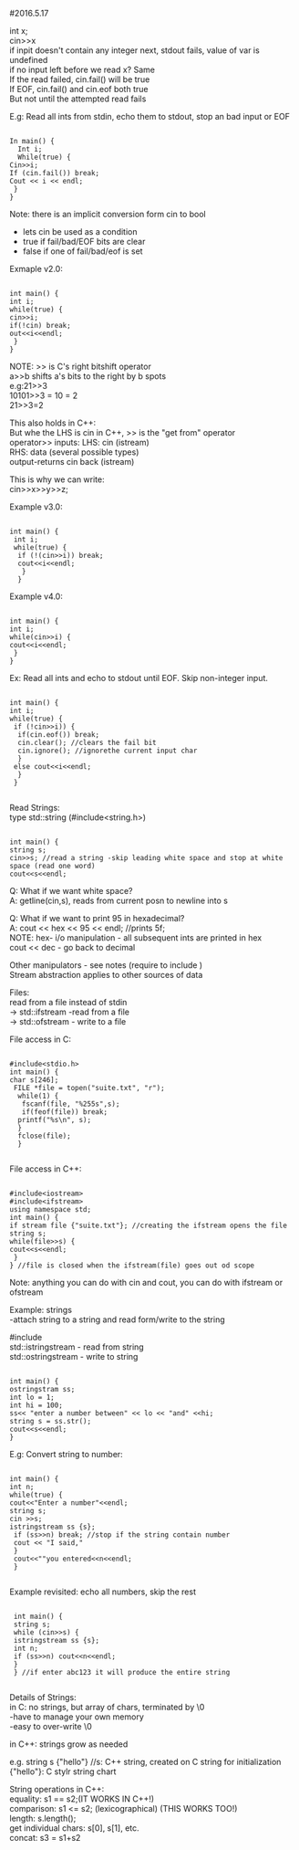 #2016.5.17

int x; </br>
cin>>x </br>
if inpit doesn't contain any integer next, stdout fails, value of var is undefined </br>
if no input left before we read x? Same </br>
If the read failed, cin.fail() will be true </br>
If EOF, cin.fail() and cin.eof both true </br>
But not until the attempted read fails </br>
 
E.g: Read all ints from stdin, echo them to stdout, stop an bad input or EOF </br>
<pre><code>
In main() { 
  Int i; 
  While(true) { 
Cin&gt;&gt;i; 
If (cin.fail()) break; 
Cout &lt;&lt; i &lt;&lt; endl; 
 } 
}
</code></pre>


Note: there is an implicit conversion form cin to bool
 - lets cin be used as a condition
 - true if fail/bad/EOF bits are clear
 - false if one of fail/bad/eof is set 

Exmaple v2.0:  
<pre><code>
int main() { 
int i;  
while(true) {  
cin&gt;&gt;i;  
if(!cin) break;  
out&lt;&lt;i&lt;&lt;endl;  
 }  
}
</code></pre>

 NOTE: >> is C's right bitshift operator  </br>
 a>>b shifts a's bits to the right by b spots  </br>
 e.g:21>>3  </br>
 10101>>3 = 10 = 2  </br>
 21>>3=2  </br>

This also holds in C++:   </br>
 But whe the LHS is cin in C++, >> is the "get from" operator  </br>
 operator>> inputs:
 LHS: cin (istream)  </br>
 RHS: data (several possible types)  </br>
 output-returns cin back (istream)  </br>

This is why we can write:  </br>
cin>>x>>y>>z;  </br>

Example v3.0: 
<pre><code>
int main() { 
 int i;
 while(true) { 
  if (!(cin&gt;&gt;i)) break; 
  cout&lt;&lt;i&lt;&lt;endl; 
   }
  } 
</code></pre>
  
Example v4.0: 
<pre><code>
int main() { 
int i; 
while(cin&gt;&gt;i) { 
cout&lt;&lt;i&lt;&lt;endl;  
 }
} 
</code></pre>

Ex: Read all ints and echo to stdout until EOF. Skip non-integer input.  
<pre><code>
int main() {  
int i;  
while(true) {  
 if (!cin&gt;&gt;i)) {  
  if(cin.eof()) break;  
  cin.clear(); //clears the fail bit  
  cin.ignore(); //ignorethe current input char  
  }  
 else cout&lt;&lt;i&lt;&lt;endl;  
  }  
 }  
 </code></pre>
 
Read Strings:  </br>
type std::string (#include<string.h>)  </br>
<pre><code>
int main() { 
string s;  
cin>>s; //read a string -skip leading white space and stop at white space (read one word)  
cout&lt;&lt;s&lt;&lt;endl; 
</code></pre>

Q: What if we want white space? </br>
A: getline(cin,s), reads from current posn to newline into s  </br>


Q: What if we want to print 95 in hexadecimal?   </br>
A: cout << hex << 95 << endl; //prints 5f;  </br>
NOTE: hex- i/o manipulation - all subsequent ints are printed in hex  </br>
cout << dec - go back to decimal  </br>

Other manipulators - see notes (require to include <iomanip>)  </br>
Stream abstraction applies to other sources of data  </br>

Files:   </br>
read from a file instead of stdin  </br>
-> std::ifstream -read from a file  </br>
-> std::ofstream - write to a file  

File access in C:  </br>
<pre><code>
#include&lt;stdio.h&gt;  
int main() { 
char s[246];  
 FILE *file = topen("suite.txt", "r");  
  while(1) {  
   fscanf(file, "%255s",s);  
   if(feof(file)) break;  
  printf("%s\n", s);  
  }  
  fclose(file);  
  }  
  </code></pre>
  
File access in C++:  
<pre><code>
#include&lt;iostream&gt; 
#include&lt;ifstream&gt; 
using namespace std;  
int main() {  
if stream file {"suite.txt"}; //creating the ifstream opens the file  
string s;  
while(file&gt;&gt;s) {  
cout&lt;&lt;s&lt;&lt;endl;  
 }   
} //file is closed when the ifstream(file) goes out od scope 
</code></pre>
Note: anything you can do with cin and cout, you can do with ifstream or ofstream  </br>

Example: strings  </br>
-attach string to a string and read form/write to the string  </br>

\#include<sstream>  </br>
std::istringstream - read from string  </br>
std::ostringstream - write to string  </br>

<pre><code>
int main() {  
ostringstram ss;  
int lo = 1;  
int hi = 100; 
ss&lt;&lt; "enter a number between" &lt;&lt; lo &lt;&lt; "and" &lt;&lt;hi; 
string s = ss.str(); 
cout&lt;&lt;s&lt;&lt;endl;
}
</code></pre>

E.g: Convert string to number:  
<pre><code>
int main() {  
int n;  
while(true) {  
cout&lt;&lt;"Enter a number"&lt;&lt;endl;  
string s;  
cin &gt;&gt;s;  
istringstream ss {s};  
 if (ss&gt;&gt;n) break; //stop if the string contain number  
 cout &lt;&lt; "I said,"  
 }  
 cout&lt;&lt;""you entered&lt;&lt;n&lt;&lt;endl; 
 }
 </code></pre>
 
 Example revisited: echo all numbers, skip the rest  </br>
 
 <pre><code>
 int main() {  
 string s;  
 while (cin&gt;&gt;s) {  
 istringstream ss {s};  
 int n;  
 if (ss&gt;&gt;n) cout&lt;&lt;n&lt;&lt;endl;  
 }  
 } //if enter abc123 it will produce the entire string  
 </code></pre>
 
 Details of Strings:  </br>
 in C: no strings, but array of chars, terminated by \0  </br>
 -have to manage your own memory  </br>
 -easy to over-write \0  </br>
  
 in C++: strings grow as needed  </br>
 
 e.g. string s {"hello"} //s: C++ string, created on C string for initialization {"hello"}: C stylr string chart  </br>
 
 String operations in C++: </br>
 equality: s1 == s2;(IT WORKS IN C++!)  </br>
 comparison: s1 <= s2; (lexicographical) (THIS WORKS TOO!)  </br>
 length: s.length();  </br>
 get individual chars: s[0], s[1], etc.  </br>
 concat: s3 = s1+s2
